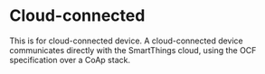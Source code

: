 # Cloud-connected

This is for cloud-connected device. A cloud-connected device communicates directly with the SmartThings cloud, using the OCF specification over a CoAp stack.
